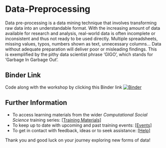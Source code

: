 # Data-Preprocessing

Data pre-processing is a data mining technique that involves transforming raw data into an understandable format. With the increasing amount of data available for research and analysis, real-world data is often incomplete or inconsistent and thus not ready to be used directly. Multiple spreadsheets, missing values, typos, numbers shown as text, unnecessary columns… Data without adequate preparation will deliver poor or misleading findings. This is exemplified by the pithy data scientist phrase ‘GIGO’, which stands for ‘Garbage In Garbage Out’.

## Binder Link

Code along with the workshop by clicking this Binder link [![Binder](https://mybinder.org/badge_logo.svg)](https://mybinder.org/v2/gh/UKDataServiceOpen/Data-Preprocessing_workshop/HEAD)

## Further Information

- To access learning materials from the wider _Computational Social Science_ training series: <a href="https://github.com/UKDataServiceOpen/computational-social-science" target=_blank>[Training Materials]</a>
- To keep up to date with upcoming and past training events: <a href="https://ukdataservice.ac.uk/news-and-events/events" target=_blank>[Events]</a>
- To get in contact with feedback, ideas or to seek assistance: <a href="https://ukdataservice.ac.uk/help.aspx" target=_blank>[Help]</a>

Thank you and good luck on your journey exploring new forms of data! <br>
